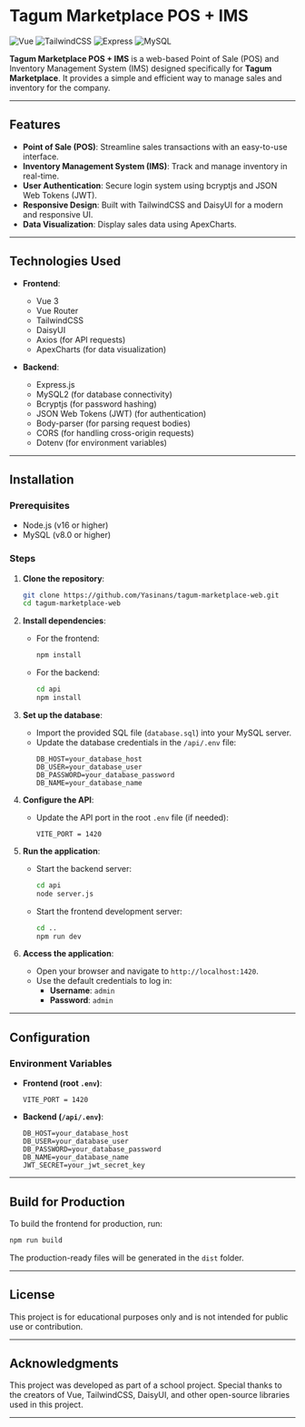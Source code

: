 # Tagum Marketplace POS + IMS

![Vue](https://img.shields.io/badge/Vue-3-green)
![TailwindCSS](https://img.shields.io/badge/TailwindCSS-3.3.2-blue)
![Express](https://img.shields.io/badge/Express-4.x-lightgrey)
![MySQL](https://img.shields.io/badge/MySQL-8.0-orange)

**Tagum Marketplace POS + IMS** is a web-based Point of Sale (POS) and Inventory Management System (IMS) designed specifically for **Tagum Marketplace**. It provides a simple and efficient way to manage sales and inventory for the company.

---

## Features

- **Point of Sale (POS)**: Streamline sales transactions with an easy-to-use interface.
- **Inventory Management System (IMS)**: Track and manage inventory in real-time.
- **User Authentication**: Secure login system using bcryptjs and JSON Web Tokens (JWT).
- **Responsive Design**: Built with TailwindCSS and DaisyUI for a modern and responsive UI.
- **Data Visualization**: Display sales data using ApexCharts.

---

## Technologies Used

- **Frontend**:
  - Vue 3
  - Vue Router
  - TailwindCSS
  - DaisyUI
  - Axios (for API requests)
  - ApexCharts (for data visualization)

- **Backend**:
  - Express.js
  - MySQL2 (for database connectivity)
  - Bcryptjs (for password hashing)
  - JSON Web Tokens (JWT) (for authentication)
  - Body-parser (for parsing request bodies)
  - CORS (for handling cross-origin requests)
  - Dotenv (for environment variables)

---

## Installation

### Prerequisites

- Node.js (v16 or higher)
- MySQL (v8.0 or higher)

### Steps

1. **Clone the repository**:
   ```bash
   git clone https://github.com/Yasinans/tagum-marketplace-web.git
   cd tagum-marketplace-web
   ```

2. **Install dependencies**:
   - For the frontend:
     ```bash
     npm install
     ```
   - For the backend:
     ```bash
     cd api
     npm install
     ```

3. **Set up the database**:
   - Import the provided SQL file (`database.sql`) into your MySQL server.
   - Update the database credentials in the `/api/.env` file:
     ```env
     DB_HOST=your_database_host
     DB_USER=your_database_user
     DB_PASSWORD=your_database_password
     DB_NAME=your_database_name
     ```

4. **Configure the API**:
   - Update the API port in the root `.env` file (if needed):
     ```env
     VITE_PORT = 1420
     ```

5. **Run the application**:
   - Start the backend server:
     ```bash
     cd api
     node server.js
     ```
   - Start the frontend development server:
     ```bash
     cd ..
     npm run dev
     ```

6. **Access the application**:
   - Open your browser and navigate to `http://localhost:1420`.
   - Use the default credentials to log in:
     - **Username**: `admin`
     - **Password**: `admin`

---

## Configuration

### Environment Variables

- **Frontend (root `.env`)**:
  ```env
  VITE_PORT = 1420
  ```

- **Backend (`/api/.env`)**:
  ```env
  DB_HOST=your_database_host
  DB_USER=your_database_user
  DB_PASSWORD=your_database_password
  DB_NAME=your_database_name
  JWT_SECRET=your_jwt_secret_key
  ```

---

## Build for Production

To build the frontend for production, run:
```bash
npm run build
```

The production-ready files will be generated in the `dist` folder.

---

## License

This project is for educational purposes only and is not intended for public use or contribution.

---

## Acknowledgments

This project was developed as part of a school project. Special thanks to the creators of Vue, TailwindCSS, DaisyUI, and other open-source libraries used in this project.

---
